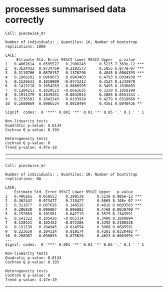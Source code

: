 # processes summarised data correctly

    Call: piecewise_mr
    
    Number of individuals: ; Quantiles: 10; Number of bootstrap replications: 1000
    
    LACE:
         Estimate Std. Error 95%CI Lower 95%CI Upper   p.value    
    1   0.4062614  0.0595527   0.2900243      0.5225 7.363e-12 ***
    2   0.3624422  0.0734769   0.2193573      0.5055 6.877e-07 ***
    3   0.3110766  0.0870157   0.1376296      0.4845 0.0004393 ***
    4   0.2868202  0.0969073   0.0943403      0.4793 0.0034930 ** 
    5   0.1526631  0.1019809  -0.0471213      0.3524 0.1342079    
    6   0.1413218  0.1054263  -0.0666995      0.3493 0.1830083    
    7   0.1284211  0.1024523  -0.0661635      0.3230 0.1958199    
    8   0.1911379  0.1049451  -0.0042043      0.3865 0.0551344 .  
    9   0.2236501  0.1043243   0.0193918      0.4279 0.0318668 *  
    10  0.2689869  0.0986534   0.0818494      0.4561 0.0048436 ** 
    ---
    Signif. codes:  0 '***' 0.001 '**' 0.01 '*' 0.05 '.' 0.1 ' ' 1
    
    Non-linearity tests
    Quadratic p-value: 0.0134
    Cochran Q p-value: 0.193
    
    Heterogeneity tests
    Cochran Q p-value: 0
    Trend p-value: 4.47e-19

---

    

---

    Call: piecewise_mr
    
    Number of individuals: ; Quantiles: 10; Number of bootstrap replications: NA
    
    LACE:
        Estimate Std. Error 95%CI Lower 95%CI Upper   p.value    
    1   0.406261   0.059553    0.289538      0.5230 8.986e-12 ***
    2   0.362442   0.073477    0.218427      0.5065 8.108e-07 ***
    3   0.311077   0.087016    0.140526      0.4816 0.0003503 ***
    4   0.286820   0.096907    0.096882      0.4768 0.0030790 ** 
    5   0.152663   0.101981   -0.047219      0.3525 0.1343991    
    6   0.141322   0.105426   -0.065314      0.3480 0.1800894    
    7   0.128421   0.102452   -0.072385      0.3292 0.2100338    
    8   0.191138   0.104945   -0.014554      0.3968 0.0685591 .  
    9   0.223650   0.104324    0.019174      0.4281 0.0320492 *  
    10  0.268987   0.098653    0.075626      0.4623 0.0063993 ** 
    ---
    Signif. codes:  0 '***' 0.001 '**' 0.01 '*' 0.05 '.' 0.1 ' ' 1
    
    Non-linearity tests
    Quadratic p-value: 0.0134
    Cochran Q p-value: 0.193
    
    Heterogeneity tests
    Cochran Q p-value: 0
    Trend p-value: 4.47e-19

---

    

